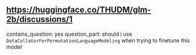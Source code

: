 ## https://huggingface.co/THUDM/glm-2b/discussions/1

contains_question: yes
question_part: should i use `DataCollatorForPermutationLanguageModeling` when trying to finetune this model